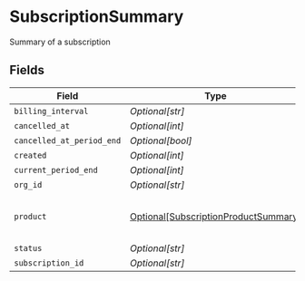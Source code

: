 # SubscriptionSummary

Summary of a subscription


## Fields

| Field                                                                                     | Type                                                                                      | Required                                                                                  | Description                                                                               |
| ----------------------------------------------------------------------------------------- | ----------------------------------------------------------------------------------------- | ----------------------------------------------------------------------------------------- | ----------------------------------------------------------------------------------------- |
| `billing_interval`                                                                        | *Optional[str]*                                                                           | :heavy_minus_sign:                                                                        | N/A                                                                                       |
| `cancelled_at`                                                                            | *Optional[int]*                                                                           | :heavy_minus_sign:                                                                        | N/A                                                                                       |
| `cancelled_at_period_end`                                                                 | *Optional[bool]*                                                                          | :heavy_minus_sign:                                                                        | N/A                                                                                       |
| `created`                                                                                 | *Optional[int]*                                                                           | :heavy_minus_sign:                                                                        | N/A                                                                                       |
| `current_period_end`                                                                      | *Optional[int]*                                                                           | :heavy_minus_sign:                                                                        | N/A                                                                                       |
| `org_id`                                                                                  | *Optional[str]*                                                                           | :heavy_minus_sign:                                                                        | N/A                                                                                       |
| `product`                                                                                 | [Optional[SubscriptionProductSummary]](../../models/shared/subscriptionproductsummary.md) | :heavy_minus_sign:                                                                        | Summary of a subscription product                                                         |
| `status`                                                                                  | *Optional[str]*                                                                           | :heavy_minus_sign:                                                                        | N/A                                                                                       |
| `subscription_id`                                                                         | *Optional[str]*                                                                           | :heavy_minus_sign:                                                                        | N/A                                                                                       |
